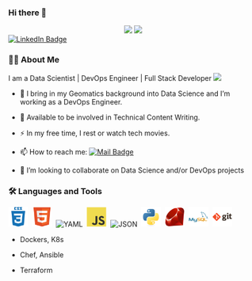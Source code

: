 ### Hi there 👋

<div id="header" align="center">
  <img src="https://media.giphy.com/media/UcQSokPVOjz1eBX9G2/giphy.gif" width="200"/>
  <img src="https://media.giphy.com/media/usXZmmgP9Z7kf39fnq/giphy.gif" width="200px"/>
</div>

<div id="badges">
  <a href="www.linkedin.com/in/kelechi-ugochukwu-80076b160">
    <img src="https://img.shields.io/badge/LinkedIn-blue?style=for-the-badge&logo=linkedin&logoColor=white" alt="LinkedIn Badge"/>
  </a>
</div>

### :woman_technologist: About Me
I am a Data Scientist | DevOps Engineer | Full Stack Developer <img src="https://media.giphy.com/media/WUlplcMpOCEmTGBtBW/giphy.gif" width="30">
- :telescope: I bring in my Geomatics background into Data Science and I’m working as a DevOps Engineer. 

- :seedling: Available to be involved in Technical Content Writing.

- :zap: In my free time, I rest or watch tech movies.

- :mailbox: How to reach me: [![Mail Badge](https://img.shields.io/badge/-Mail-red?style=flat&logo=Mail&logoColor=white)](kelechiugochukwu1@gmail.com)

- :two_women_holding_hands: I’m looking to collaborate on Data Science and/or DevOps projects

### :hammer_and_wrench: Languages and Tools

<div>
  <img src="https://github.com/devicons/devicon/blob/master/icons/css3/css3-plain-wordmark.svg"  title="CSS3" alt="CSS" width="40" height="40"/>&nbsp;
  <img src="https://github.com/devicons/devicon/blob/master/icons/html5/html5-original.svg" title="HTML5" alt="HTML" width="40" height="40"/>&nbsp;
  <img src="https://github.com/devicons/devicon/blob/master/icons/yml/yml-original.svg" title="YAML" alt="YAML" width="40" height="40"/>&nbsp;
  <img src="https://github.com/devicons/devicon/blob/master/icons/javascript/javascript-original.svg" title="JavaScript" alt="JavaScript" width="40" height="40"/>&nbsp;
  <img src="[https://github.com/devicons/devicon/blob/master/icons/json/json-original.svg](http://clipartist.info//openclipart.org/2011/Sept/September/06-Tuesday/JSON_Logo.svg)" title="JSON"  alt="JSON" width="40" height="40"/>&nbsp;
  <img src="https://github.com/devicons/devicon/blob/master/icons/python/python-original.svg" title="Python"  alt="Python" width="40" height="40"/>&nbsp;
  <img src="https://github.com/devicons/devicon/blob/master/icons/ruby/ruby-original.svg" title="Ruby"  alt="Ruby" width="40" height="40"/>&nbsp;
  <img src="https://github.com/devicons/devicon/blob/master/icons/mysql/mysql-original-wordmark.svg" title="MySQL"  alt="MySQL" width="40" height="40"/>&nbsp;
  <img src="https://github.com/devicons/devicon/blob/master/icons/git/git-original-wordmark.svg" title="Git" **alt="Git" width="40" height="40"/>
</div>

- Dockers, K8s

- Chef, Ansible

- Terraform






